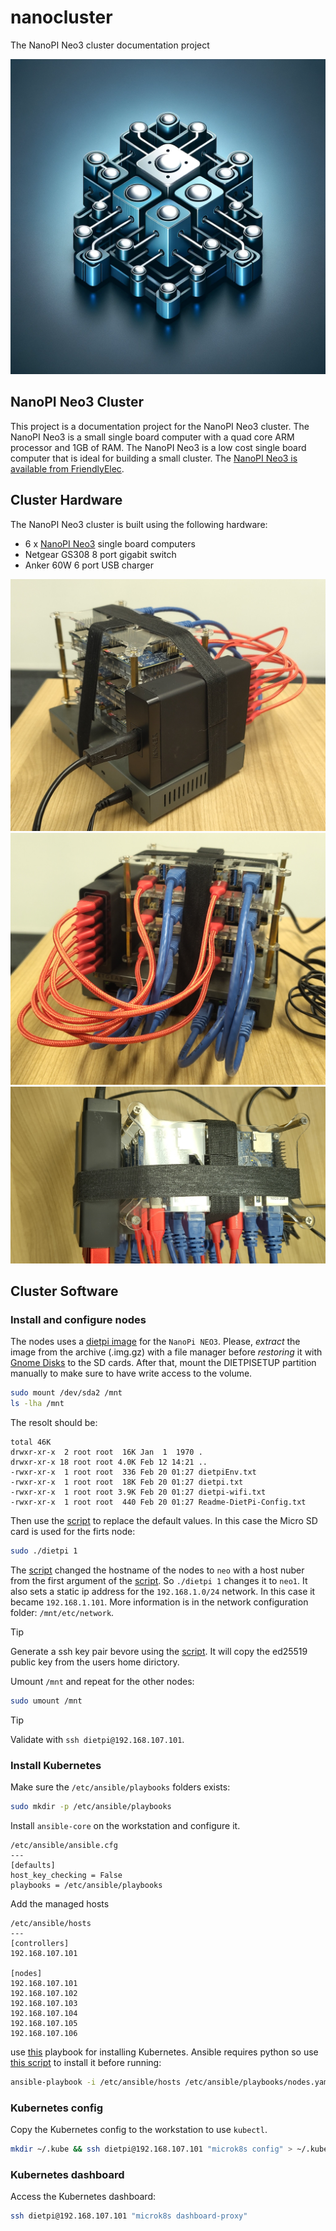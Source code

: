 # nanocluster
The NanoPI Neo3 cluster documentation project

![project logo](images/logo.png)

## NanoPI Neo3 Cluster

This project is a documentation project for the NanoPI Neo3 cluster. The NanoPI Neo3 is a small single board computer with a quad core ARM processor and 1GB of RAM. The NanoPI Neo3 is a low cost single board computer that is ideal for building a small cluster. The [NanoPI Neo3 is available from FriendlyElec](https://wiki.friendlyelec.com/wiki/index.php/NanoPi_NEO3#Introduction).

## Cluster Hardware

The NanoPI Neo3 cluster is built using the following hardware:

 - 6 x [NanoPI Neo3](https://wiki.friendlyelec.com/wiki/index.php/NanoPi_NEO3) single board computers
 - Netgear GS308 8 port gigabit switch
 - Anker 60W 6 port USB charger

![NanoPI Neo3 Cluster - power side](images/cluster1.jpg)
![NanoPI Neo3 Cluster - cables side](images/cluster2.jpg)
![NanoPI Neo3 Cluster - top](images/cluster3.jpg)

## Cluster Software
### Install and configure nodes

The nodes uses a [dietpi image](https://dietpi.com/#download) for the `NanoPi NEO3`.
Please, *extract* the image from the archive (.img.gz) with a file manager before *restoring* it with [Gnome Disks](https://apps.gnome.org/en-GB/DiskUtility/) to the SD cards. After that, mount the DIETPISETUP partition manually to make sure to have write access to the volume.

```sh
sudo mount /dev/sda2 /mnt
ls -lha /mnt
```

The resolt should be:

```
total 46K
drwxr-xr-x  2 root root  16K Jan  1  1970 .
drwxr-xr-x 18 root root 4.0K Feb 12 14:21 ..
-rwxr-xr-x  1 root root  336 Feb 20 01:27 dietpiEnv.txt
-rwxr-xr-x  1 root root  18K Feb 20 01:27 dietpi.txt
-rwxr-xr-x  1 root root 3.9K Feb 20 01:27 dietpi-wifi.txt
-rwxr-xr-x  1 root root  440 Feb 20 01:27 Readme-DietPi-Config.txt
```

Then use the [script](sed.sh) to replace the default values. In this case the Micro SD card is used for the firts node:

```sh
sudo ./dietpi 1
``` 

The [script](sed.sh) changed the hostname of the nodes to `neo` with a host nuber from the first argument of the [script](sed.sh). So `./dietpi 1` changes it to `neo1`. It also sets a static ip address for the `192.168.1.0/24` network. In this case it became `192.168.1.101`. More information is in the network configuration folder: `/mnt/etc/network`.

> [!TIP]
> Generate a ssh key pair bevore using the [script](sed.sh). It will copy the ed25519 public key from the users home dirictory.

Umount `/mnt` and repeat for the other nodes:

```sh
sudo umount /mnt
```

> [!TIP]
> Validate with `ssh dietpi@192.168.107.101`.

### Install Kubernetes

Make sure the `/etc/ansible/playbooks` folders exists:

```sh
sudo mkdir -p /etc/ansible/playbooks
```

Install `ansible-core` on the workstation and configure it.

```
/etc/ansible/ansible.cfg
---
[defaults]
host_key_checking = False
playbooks = /etc/ansible/playbooks
```

Add the managed hosts

```
/etc/ansible/hosts
---
[controllers]
192.168.107.101

[nodes]
192.168.107.101
192.168.107.102
192.168.107.103
192.168.107.104
192.168.107.105
192.168.107.106
```

use [this](nodes.yaml) playbook for installing Kubernetes.
Ansible requires python so use [this script](py.sh) to install it before running:

```sh
ansible-playbook -i /etc/ansible/hosts /etc/ansible/playbooks/nodes.yaml
```

### Kubernetes config

Copy the Kubernetes config to the workstation to use `kubectl`. 

```sh
mkdir ~/.kube && ssh dietpi@192.168.107.101 "microk8s config" > ~/.kube/config
```

### Kubernetes dashboard

Access the Kubernetes dashboard:

```sh
ssh dietpi@192.168.107.101 "microk8s dashboard-proxy"
```
